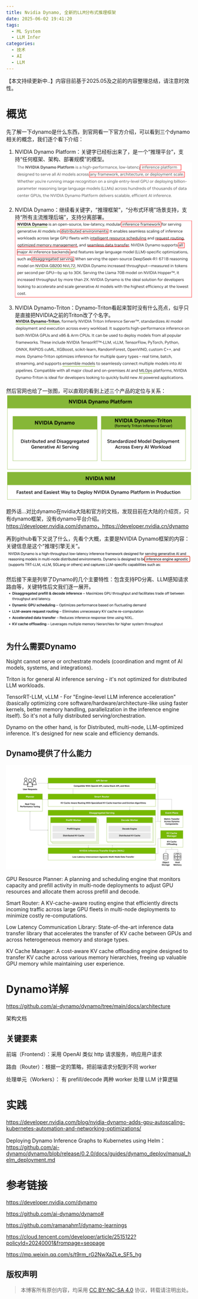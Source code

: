 ```yaml
---
title: Nvidia Dynamo, 全新的LLM分布式推理框架
date: 2025-06-02 19:41:20
tags:
  - ML System
  - LLM Infer
categories:
  - 技术
  - AI
  - LLM
---
```


【本文持续更新中..】内容目前基于2025.05及之前的内容整理总结，请注意时效性。

# 概览

先了解一下dynamo是什么东西，到官网看一下官方介绍，可以看到三个dynamo相关的概念，我们逐个看下介绍：


1. NVIDIA Dynamo Platform：关键字已经标出来了，是一个“推理平台”，支持“任何框架、架构、部署规模”的模型。
![Dynamo Platform](Nvidia-Dynamo/img-01.png)


2. NVIDIA Dynamo：继续看关键字，“推理框架”，“分布式环境”场景支持，支持“所有主流推理后端”，支持分离部署。 
![Dynamo Platform](Nvidia-Dynamo/img-02.png)


3. NVIDIA Dynamo-Triton：Dynamo-Triton看起来暂时没有什么亮点，似乎只是直接把NVIDIA之前的Triton改了个名字。 
![Dynamo Platform](Nvidia-Dynamo/img-03.png)


然后官网也给了一张图，可以直观的看到上述三个产品的定位与关系：
![Dynamo Platform](Nvidia-Dynamo/img-04.png)


题外话…对比dynamo在nvidia大陆和官方的文档，发现目前在大陆的介绍页，只有dynamo框架，没有dynamo平台介绍。
https://developer.nvidia.com/dynamo，https://developer.nvidia.cn/dynamo

再到github看下又说了什么，先看个大概，主要是NVIDIA Dynamo框架的内容：关键信息是这个“推理引擎无关”。
![Dynamo Platform](Nvidia-Dynamo/img-05.png)
 

然后接下来是列举了Dynamo的几个主要特性：包含支持PD分离、LLM感知请求路由等，关键特性后文我们逐一展开。
![Dynamo Platform](Nvidia-Dynamo/img-06.png)
 

## 为什么需要Dynamo

Nsight cannot serve or orchestrate models (coordination and mgmt of AI models, systems, and integrations).

Triton is for general AI inference serving - it's not optimized for distributed LLM workloads.

TensorRT-LLM, vLLM - For "Engine-level LLM inference acceleration" (basically optimizing core software/hardware/architecture-like using faster kernels, better memory handling, parallelization in the inference engine itself). So it's not a fully distributed serving/orchestration.

Dynamo on the other hand, is for Distributed, multi-node, LLM-optimized inference. It's designed for new scale and efficiency demands.

## Dynamo提供了什么能力

 ![Dynamo Platform](Nvidia-Dynamo/img-07.png)

GPU Resource Planner: A planning and scheduling engine that monitors capacity and prefill activity in multi-node deployments to adjust GPU resources and allocate them across prefill and decode.

Smart Router: A KV-cache-aware routing engine that efficiently directs incoming traffic across large GPU fleets in multi-node deployments to minimize costly re-computations.

Low Latency Communication Library: State-of-the-art inference data transfer library that accelerates the transfer of KV cache between GPUs and across heterogeneous memory and storage types.

KV Cache Manager: A cost-aware KV cache offloading engine designed to transfer KV cache across various memory hierarchies, freeing up valuable GPU memory while maintaining user experience.

# Dynamo详解

https://github.com/ai-dynamo/dynamo/tree/main/docs/architecture

架构文档

## 关键要素


前端（Frontend）：采用 OpenAI 类似 http 请求服务，响应用户请求

路由（Router）：根据一定的策略，把前端请求分配到不同 worker

处理单元（Workers）： 有 prefill/decode 两种 worker 处理 LLM 计算逻辑


# 实践

https://developer.nvidia.com/blog/nvidia-dynamo-adds-gpu-autoscaling-kubernetes-automation-and-networking-optimizations/

Deploying Dynamo Inference Graphs to Kubernetes using Helm：https://github.com/ai-dynamo/dynamo/blob/release/0.2.0/docs/guides/dynamo_deploy/manual_helm_deployment.md

# 参考链接

https://developer.nvidia.com/dynamo

https://github.com/ai-dynamo/dynamo#

https://github.com/ramanahm1/dynamo-learnings

https://cloud.tencent.com/developer/article/2515122?policyId=20240001&frompage=seopage

https://mp.weixin.qq.com/s/t9rm_rG2NwXaZLe_SF5_hg


## 版权声明

> 本博客所有原创内容，均采用 [CC BY-NC-SA 4.0](https://creativecommons.org/licenses/by-nc-sa/4.0/deed.zh) 协议，转载请注明出处。
